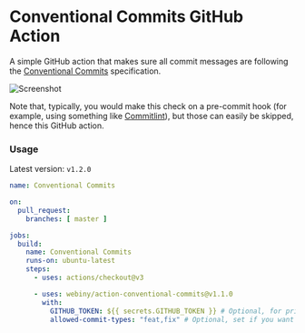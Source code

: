 # Conventional Commits GitHub Action

A simple GitHub action that makes sure all commit messages are following the [Conventional Commits](https://www.conventionalcommits.org/en/v1.0.0-beta.2/) specification.

![Screenshot](/docs/screenshot.png)

Note that, typically, you would make this check on a pre-commit hook (for example, using something like [Commitlint](https://commitlint.js.org/)), but those can easily be skipped, hence this GitHub action.

### Usage
Latest version: `v1.2.0`

```yml
name: Conventional Commits

on:
  pull_request:
    branches: [ master ]

jobs:
  build:
    name: Conventional Commits
    runs-on: ubuntu-latest
    steps:
      - uses: actions/checkout@v3

      - uses: webiny/action-conventional-commits@v1.1.0
        with:
          GITHUB_TOKEN: ${{ secrets.GITHUB_TOKEN }} # Optional, for private repositories.
          allowed-commit-types: "feat,fix" # Optional, set if you want a subset of commit types to be allowed.
```
